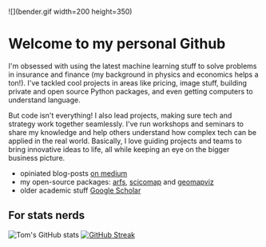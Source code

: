 ![](bender.gif width=200 height=350)

# Welcome to my personal Github

I'm obsessed with using the latest machine learning stuff to solve problems in insurance and finance (my background in physics and economics helps a ton!).  I've tackled cool projects in areas like pricing, image stuff, building private and open source Python packages, and even getting computers to understand language.

But code isn't everything! I also lead projects, making sure tech and strategy work together seamlessly.  I've run workshops and seminars to share my knowledge and help others understand how complex tech can be applied in the real world.  Basically, I love guiding projects and teams to bring innovative ideas to life, all while keeping an eye on the bigger business picture.


 - opiniated blog-posts [on medium](https://medium.com/@bury-thomas)
 - my open-source packages: [arfs](https://arfs.readthedocs.io/en/latest/), [scicomap](https://scicomap.readthedocs.io/en/latest/) and [geomapviz](https://geomapviz.readthedocs.io/en/latest/)
 - older academic stuff [Google Scholar](https://scholar.google.be/citations?user=1fU1ZjIAAAAJ&hl=fr)

## For stats nerds
![Tom's GitHub stats](https://github-readme-stats.vercel.app/api?username=ThomasBury&show_icons=true&theme=radical)
[![GitHub Streak](https://streak-stats.demolab.com?user=ThomasBury&theme=radical&hide_border=true)](https://git.io/streak-stats)
